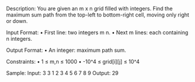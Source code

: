 Description:
You are given an m x n grid filled with integers. Find the
maximum sum path from the top-left to bottom-right cell, moving
only right or down.

Input Format:
• First line: two integers m n.
• Next m lines: each containing n integers.

Output Format:
• An integer: maximum path sum.

Constraints:
• 1 ≤ m,n ≤ 1000
• -10^4 ≤ grid[i][j] ≤ 10^4

Sample:
Input:
3 3
1 2 3
4 5 6
7 8 9
Output:
29
